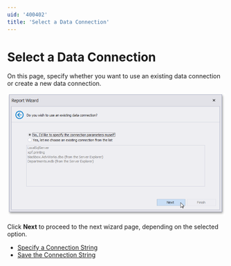 ```yaml
---
uid: '400402'
title: 'Select a Data Connection'
---
```


# Select a Data Connection

On this page, specify whether you want to use an existing data connection or create a new data connection.

![report-wizard-page-database](../../../../../../images/eurd-win-report-wizard-page-database.png)

Click **Next** to proceed to the next wizard page, depending on the selected option.

* [Specify a Connection String](specify-a-connection-string.md)
* [Save the Connection String](save-the-connection-string.md)
